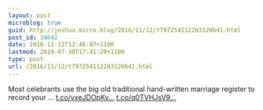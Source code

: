```yaml
---
layout: post
microblog: true
guid: http://joshua.micro.blog/2016/11/12/t797254112203120641.html
post_id: 34642
date: 2016-11-12T12:46:07+1100
lastmod: 2019-07-30T17:41:20+1100
type: post
url: /2016/11/12/t797254112203120641.html
---
```

Most celebrants use the big old traditional hand-written marriage register to record your … [t.co/vxeJDOpKv...](https://t.co/vxeJDOpKvP) [t.co/q0TVHJsV9...](https://t.co/q0TVHJsV9D)
